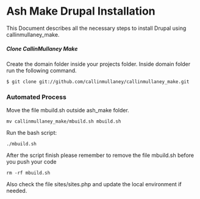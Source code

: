 # Ash Make Drupal Installation

This Document describes all the necessary steps to install Drupal using callinmullaney_make.


##### Clone CallinMullaney Make
Create the domain folder inside your projects folder.
Inside domain folder run the following command.

    $ git clone git://github.com/callinmullaney/callinmullaney_make.git

### Automated Process

Move the file mbuild.sh outside ash_make folder.

    mv callinmullaney_make/mbuild.sh mbuild.sh

Run the bash script:

    ./mbuild.sh
    
After the script finish please remember to remove the file mbuild.sh before you push 
your code
    
    rm -rf mbuild.sh
    
Also check the file sites/sites.php and update the local environment if needed.